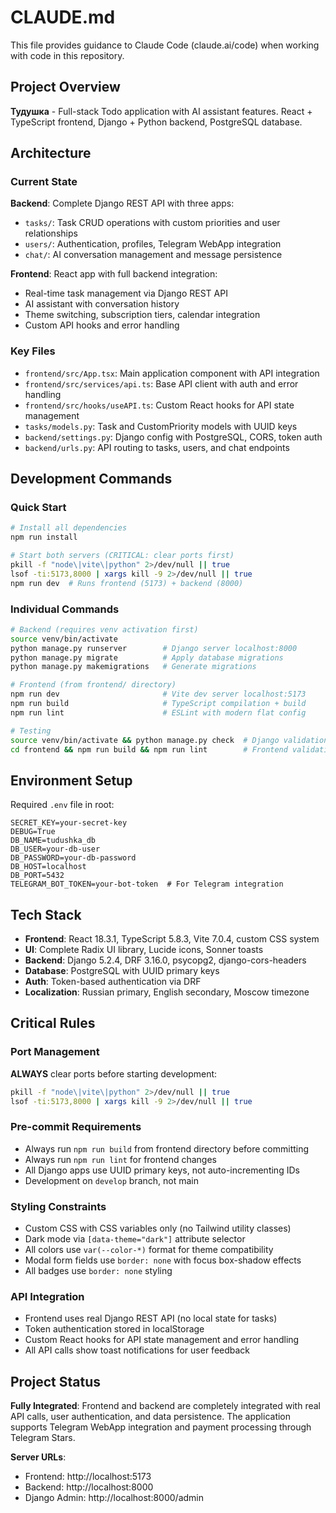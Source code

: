 # CLAUDE.md

This file provides guidance to Claude Code (claude.ai/code) when working with code in this repository.

## Project Overview

**Тудушка** - Full-stack Todo application with AI assistant features. React + TypeScript frontend, Django + Python backend, PostgreSQL database.

## Architecture

### Current State
**Backend**: Complete Django REST API with three apps:
- `tasks/`: Task CRUD operations with custom priorities and user relationships
- `users/`: Authentication, profiles, Telegram WebApp integration  
- `chat/`: AI conversation management and message persistence

**Frontend**: React app with full backend integration:
- Real-time task management via Django REST API
- AI assistant with conversation history
- Theme switching, subscription tiers, calendar integration
- Custom API hooks and error handling

### Key Files
- `frontend/src/App.tsx`: Main application component with API integration
- `frontend/src/services/api.ts`: Base API client with auth and error handling
- `frontend/src/hooks/useAPI.ts`: Custom React hooks for API state management
- `tasks/models.py`: Task and CustomPriority models with UUID keys
- `backend/settings.py`: Django config with PostgreSQL, CORS, token auth
- `backend/urls.py`: API routing to tasks, users, and chat endpoints

## Development Commands

### Quick Start
```bash
# Install all dependencies
npm run install

# Start both servers (CRITICAL: clear ports first)
pkill -f "node\|vite\|python" 2>/dev/null || true
lsof -ti:5173,8000 | xargs kill -9 2>/dev/null || true
npm run dev  # Runs frontend (5173) + backend (8000)
```

### Individual Commands
```bash
# Backend (requires venv activation first)
source venv/bin/activate
python manage.py runserver        # Django server localhost:8000
python manage.py migrate          # Apply database migrations
python manage.py makemigrations   # Generate migrations

# Frontend (from frontend/ directory)
npm run dev                       # Vite dev server localhost:5173  
npm run build                     # TypeScript compilation + build
npm run lint                      # ESLint with modern flat config

# Testing
source venv/bin/activate && python manage.py check  # Django validation
cd frontend && npm run build && npm run lint        # Frontend validation
```

## Environment Setup

Required `.env` file in root:
```
SECRET_KEY=your-secret-key
DEBUG=True
DB_NAME=tudushka_db
DB_USER=your-db-user
DB_PASSWORD=your-db-password
DB_HOST=localhost
DB_PORT=5432
TELEGRAM_BOT_TOKEN=your-bot-token  # For Telegram integration
```

## Tech Stack

- **Frontend**: React 18.3.1, TypeScript 5.8.3, Vite 7.0.4, custom CSS system
- **UI**: Complete Radix UI library, Lucide icons, Sonner toasts
- **Backend**: Django 5.2.4, DRF 3.16.0, psycopg2, django-cors-headers
- **Database**: PostgreSQL with UUID primary keys
- **Auth**: Token-based authentication via DRF
- **Localization**: Russian primary, English secondary, Moscow timezone

## Critical Rules

### Port Management
**ALWAYS** clear ports before starting development:
```bash
pkill -f "node\|vite\|python" 2>/dev/null || true
lsof -ti:5173,8000 | xargs kill -9 2>/dev/null || true
```

### Pre-commit Requirements
- Always run `npm run build` from frontend directory before committing
- Always run `npm run lint` for frontend changes  
- All Django apps use UUID primary keys, not auto-incrementing IDs
- Development on `develop` branch, not main

### Styling Constraints
- Custom CSS with CSS variables only (no Tailwind utility classes)
- Dark mode via `[data-theme="dark"]` attribute selector
- All colors use `var(--color-*)` format for theme compatibility
- Modal form fields use `border: none` with focus box-shadow effects
- All badges use `border: none` styling

### API Integration
- Frontend uses real Django REST API (no local state for tasks)
- Token authentication stored in localStorage
- Custom React hooks for API state management and error handling
- All API calls show toast notifications for user feedback

## Project Status

**Fully Integrated**: Frontend and backend are completely integrated with real API calls, user authentication, and data persistence. The application supports Telegram WebApp integration and payment processing through Telegram Stars.

**Server URLs**:
- Frontend: http://localhost:5173
- Backend: http://localhost:8000  
- Django Admin: http://localhost:8000/admin